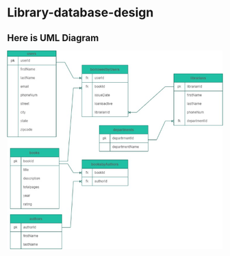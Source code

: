 # Library-database-design

## Here is  UML Diagram 
![Database Design](library_db.jpg?raw=true "Simple Library Database Design") 
